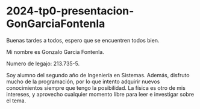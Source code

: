 # 2024-tp0-presentacion-GonGarciaFontenla
Buenas tardes a todos, espero que se encuentren todos bien.

Mi nombre es Gonzalo Garcia Fontenla. 

Numero de legajo: 213.735-5.

Soy alumno del segundo año de Ingeniería en Sistemas. Además, disfruto mucho de la programación, por lo que intento adquirir nuevos conocimientos siempre que tengo la posibilidad. La física es otro de mis intereses, y aprovecho cualquier momento libre para leer e investigar sobre el tema.





